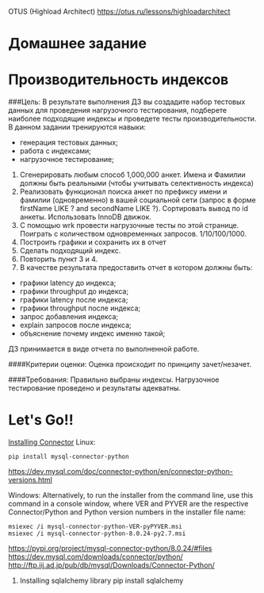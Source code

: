 OTUS (Highload Architect)
https://otus.ru/lessons/highloadarchitect

# Домашнее задание
# Производительность индексов

###Цель:
В результате выполнения ДЗ вы создадите набор тестовых данных для проведения нагрузочного тестирования, подберете наиболее подходящие индексы и проведете тесты производительности.
В данном задании тренируются навыки:

* генерация тестовых данных;
* работа с индексами;
* нагрузочное тестирование;
1. Сгенерировать любым способ 1,000,000 анкет. Имена и Фамилии должны быть реальными (чтобы учитывать селективность индекса)
2. Реализовать функционал поиска анкет по префиксу имени и фамилии (одновременно) в вашей социальной сети (запрос в форме firstName LIKE ? and secondName LIKE ?). Сортировать вывод по id анкеты. Использовать InnoDB движок.
3. С помощью wrk провести нагрузочные тесты по этой странице. Поиграть с количеством одновременных запросов. 1/10/100/1000.
4. Построить графики и сохранить их в отчет
5. Сделать подходящий индекс.
6. Повторить пункт 3 и 4.
7. В качестве результата предоставить отчет в котором должны быть:
* графики latency до индекса;
* графики throughput до индекса;
* графики latency после индекса;
* графики throughput после индекса;
* запрос добавления индекса;
* explain запросов после индекса;
* объяснение почему индекс именно такой;

ДЗ принимается в виде отчета по выполненной работе.

####Критерии оценки:
Оценка происходит по принципу зачет/незачет.

####Требования:
Правильно выбраны индексы.
Нагрузочное тестирование проведено и результаты адекватны.

# Let's Go!!
[Installing Connector](https://dev.mysql.com/doc/connector-python/en/connector-python-installation-binary.html)
Linux:
```shell
pip install mysql-connector-python 
```

https://dev.mysql.com/doc/connector-python/en/connector-python-versions.html

Windows:
    Alternatively, to run the installer from the command line, use this command in a console window, where VER and PYVER are the respective Connector/Python and Python version numbers in the installer file name:

    msiexec /i mysql-connector-python-VER-pyPYVER.msi
    msiexec /i mysql-connector-python-8.0.24-py2.7.msi

https://pypi.org/project/mysql-connector-python/8.0.24/#files
https://dev.mysql.com/downloads/connector/python/
http://ftp.iij.ad.jp/pub/db/mysql/Downloads/Connector-Python/





1. Installing sqlalchemy library
   pip install sqlalchemy